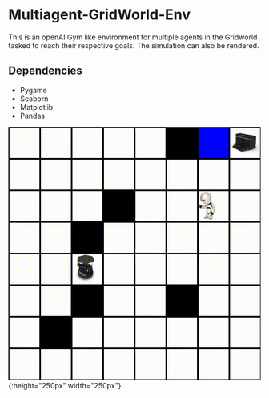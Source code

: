 # Multiagent-GridWorld-Env
This is an openAI Gym like environment for multiple agents in the Gridworld tasked to reach their respective goals. The simulation can also be rendered.

## Dependencies
* Pygame
* Seaborn
* Matplotlib
* Pandas

![](demo.gif){:height="250px" width="250px"}
